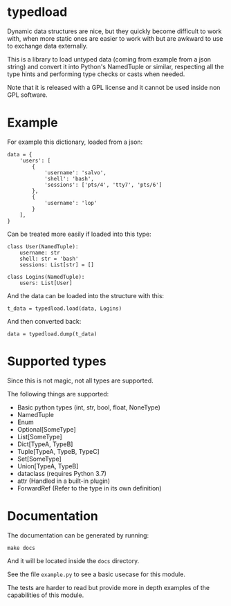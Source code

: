 typedload
=========

Dynamic data structures are nice, but they quickly become difficult to work
with, when more static ones are easier to work with but are awkward to use to
exchange data externally.

This is a library to load untyped data (coming from example from a json string)
and convert it into Python's NamedTuple or similar, respecting all the type
hints and performing type checks or casts when needed.

Note that it is released with a GPL license and it cannot be used inside non
GPL software.

Example
=======

For example this dictionary, loaded from a json:

```
data = {
    'users': [
        {
            'username': 'salvo',
            'shell': 'bash',
            'sessions': ['pts/4', 'tty7', 'pts/6']
        },
        {
            'username': 'lop'
        }
    ],
}
```


Can be treated more easily if loaded into this type:

```
class User(NamedTuple):
    username: str
    shell: str = 'bash'
    sessions: List[str] = []

class Logins(NamedTuple):
    users: List[User]
```

And the data can be loaded into the structure with this:

```
t_data = typedload.load(data, Logins)
```

And then converted back:

```
data = typedload.dump(t_data)
```

Supported types
===============

Since this is not magic, not all types are supported.

The following things are supported:

 * Basic python types (int, str, bool, float, NoneType)
 * NamedTuple
 * Enum
 * Optional[SomeType]
 * List[SomeType]
 * Dict[TypeA, TypeB]
 * Tuple[TypeA, TypeB, TypeC]
 * Set[SomeType]
 * Union[TypeA, TypeB]
 * dataclass (requires Python 3.7)
 * attr (Handled in a built-in plugin)
 * ForwardRef (Refer to the type in its own definition)

Documentation
=============

The documentation can be generated by running:

```
make docs
```

And it will be located inside the `docs` directory.

See the file `example.py` to see a basic usecase for this module.

The tests are harder to read but provide more in depth examples of
the capabilities of this module.
